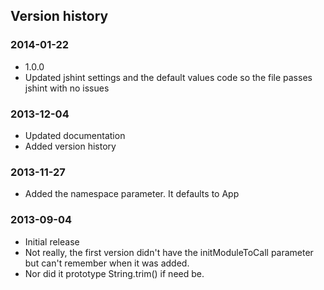 ## Version history

### 2014-01-22
* 1.0.0
* Updated jshint settings and the default values code so the file passes jshint with no issues

### 2013-12-04
* Updated documentation
* Added version history

### 2013-11-27
* Added the namespace parameter. It defaults to App

### 2013-09-04
* Initial release
* Not really, the first version didn't have the initModuleToCall parameter but can't remember when it was added.
* Nor did it prototype String.trim() if need be.
